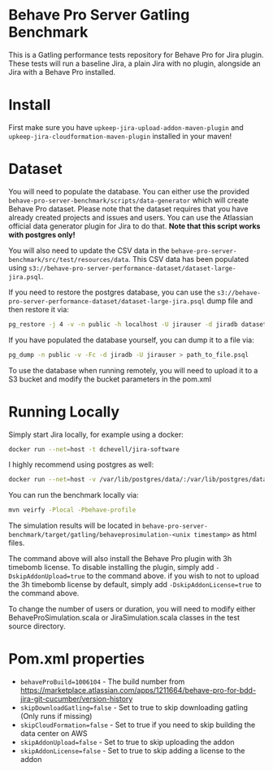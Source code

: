 # Behave Pro Server Gatling Benchmark


This is a Gatling performance tests repository for Behave Pro for Jira plugin. These tests will run a baseline Jira, a plain Jira with no plugin, alongside an Jira with a Behave Pro installed.

# Install

First make sure you have `upkeep-jira-upload-addon-maven-plugin` and `upkeep-jira-cloudformation-maven-plugin` installed in your maven!

# Dataset

You will need to populate the database. You can either use the provided `behave-pro-server-benchmark/scripts/data-generator` which will create Behave Pro dataset. Please note that the dataset requires that you have already created projects and issues and users. You can use the Atlassian official data generator plugin for Jira to do that. **Note that this script works with postgres only!**

You will also need to update the CSV data in the `behave-pro-server-benchmark/src/test/resources/data`. This CSV data has been populated using `s3://behave-pro-server-performance-dataset/dataset-large-jira.psql`.

If you need to restore the postgres database, you can use the `s3://behave-pro-server-performance-dataset/dataset-large-jira.psql` dump file and then restore it via:

```bash
pg_restore -j 4 -v -n public -h localhost -U jirauser -d jiradb dataset-large-jira-with-behave-pro.psql
```

If you have populated the database yourself, you can dump it to a file via:

```bash
pg_dump -n public -v -Fc -d jiradb -U jirauser > path_to_file.psql
```

To use the database when running remotely, you will need to upload it to a S3 bucket and modify the bucket parameters in the pom.xml

# Running Locally

Simply start Jira locally, for example using a docker:

```bash
docker run --net=host -t dchevell/jira-software
``` 

I highly recommend using postgres as well:

```bash
docker run --net=host -v /var/lib/postgres/data/:/var/lib/postgres/data/ -it postgres:9.4
```

You can run the benchmark locally via:

```bash
mvn veirfy -Plocal -Pbehave-profile
```

The simulation results will be located in `behave-pro-server-benchmark/target/gatling/behaveprosimulation-<unix timestamp>` as html files.

The command above will also install the Behave Pro plugin with 3h timebomb license. To disable installing the plugin, simply add `-DskipAddonUpload=true` to the command above. if you wish to not to upload the 3h timebomb license by default, simply add `-DskipAddonLicense=true` to the command above.

To change the number of users or duration, you will need to modify either BehaveProSimulation.scala or JiraSimulation.scala classes in the test source directory.

# Pom.xml properties

* `behaveProBuild=1006104` - The build number from <https://marketplace.atlassian.com/apps/1211664/behave-pro-for-bdd-jira-git-cucumber/version-history>
* `skipDownloadGatling=false` - Set to true to skip downloading gatling (Only runs if missing)
* `skipCloudFormation=false` - Set to true if you need to skip building the data center on AWS
* `skipAddonUpload=false` - Set to true to skip uploading the addon
* `skipAddonLicense=false` - Set to true to skip adding a license to the addon

